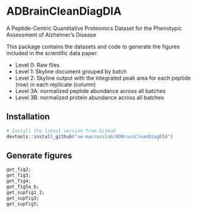 # ADBrainCleanDiagDIA
A Peptide-Centric Quantitative Proteomics Dataset for the Phenotypic Assessment of Alzheimer’s Disease

This package contains the datasets and code to generate the figures included in the scientific data paper:

* Level 0: Raw files
* Level 1: Skyline document grouped by batch
* Level 2: Skyline output with the integrated peak area for each peptide (row) in each replicate (column)
* Level 3A: normalized peptide abundance across all batches
* Level 3B: normalized protein abundance across all batches

## Installation
```R
# Install the latest version from GitHub
devtools::install_github("uw-maccosslab/ADBrainCleanDiagDIA")
```

## Generate figures
```R
get_fig2;
get_fig3;
get_fig4;
get_fig5a_b;
get_supfig1_2;
get_supfig3;
get_supfig5;
```
